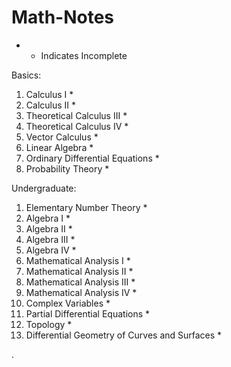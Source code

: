 # Math-Notes


* - Indicates Incomplete


Basics:
1. Calculus I *
2. Calculus II *
3. Theoretical Calculus III *
4. Theoretical Calculus IV *
5. Vector Calculus *
6. Linear Algebra *
7. Ordinary Differential Equations *
8. Probability Theory *

Undergraduate:
1. Elementary Number Theory *
3. Algebra I *
4. Algebra II *
5. Algebra III *
6. Algebra IV *
7. Mathematical Analysis I *
8. Mathematical Analysis II *
9. Mathematical Analysis III *
10. Mathematical Analysis IV *
11. Complex Variables *
12. Partial Differential Equations *
13. Topology *
14. Differential Geometry of Curves and Surfaces *




   











       

    
  .   













